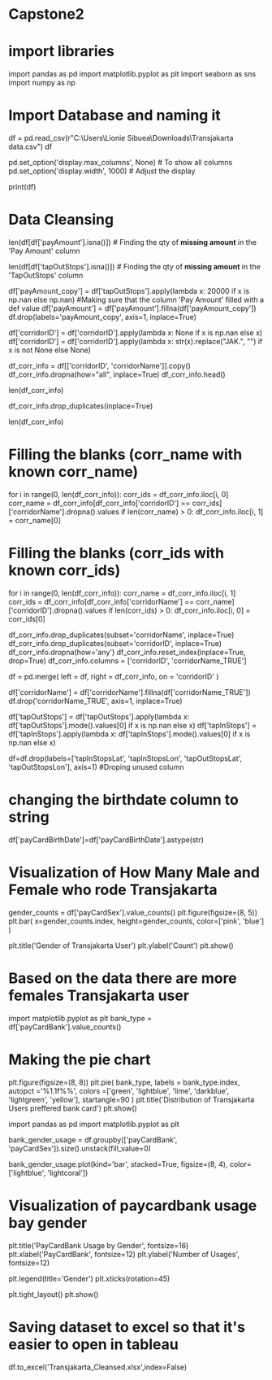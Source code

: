 # Capstone2
# import libraries
  import pandas as pd
  import matplotlib.pyplot as plt
  import seaborn as sns
  import numpy as np

# Import Database and naming it
  df = pd.read_csv(r"C:\Users\Lionie Sibuea\Downloads\Transjakarta data.csv")
  df

  pd.set_option('display.max_columns', None)  # To show all columns
  pd.set_option('display.width', 1000)       # Adjust the display
  
  print(df)
# Data Cleansing
  len(df[df['payAmount'].isna()]) # Finding the qty of **missing amount** in the 'Pay Amount' column

  len(df[df['tapOutStops'].isna()]) # Finding the qty of **missing amount** in the 'TapOutStops' column

  df['payAmount_copy'] = df['tapOutStops'].apply(lambda x: 20000 if x is np.nan else np.nan) #Making sure that the column 'Pay Amount' filled with a def value 
  df['payAmount'] = df['payAmount'].fillna(df['payAmount_copy'])
  df.drop(labels='payAmount_copy', axis=1, inplace=True)

  df['corridorID'] = df['corridorID'].apply(lambda x: None if x is np.nan else x)
  df['corridorID'] = df['corridorID'].apply(lambda x: str(x).replace("JAK.", "") if x is not None else None)

  df_corr_info = df[['corridorID', 'corridorName']].copy()
  df_corr_info.dropna(how="all", inplace=True)
  df_corr_info.head()

  len(df_corr_info)

  df_corr_info.drop_duplicates(inplace=True)

  len(df_corr_info)

  # Filling the blanks (corr_name with known corr_name)
for i in range(0, len(df_corr_info)):
    corr_ids = df_corr_info.iloc[i, 0]
    corr_name = df_corr_info[df_corr_info['corridorID'] == corr_ids]['corridorName'].dropna().values 
    if len(corr_name) > 0:
        df_corr_info.iloc[i, 1] = corr_name[0] 

  # Filling the blanks (corr_ids with known corr_ids)
for i in range(0, len(df_corr_info)):
    corr_name = df_corr_info.iloc[i, 1]
    corr_ids = df_corr_info[df_corr_info['corridorName'] == corr_name]['corridorID'].dropna().values
    if len(corr_ids) > 0:
        df_corr_info.iloc[i, 0] = corr_ids[0]

df_corr_info.drop_duplicates(subset='corridorName', inplace=True)
df_corr_info.drop_duplicates(subset='corridorID', inplace=True)
df_corr_info.dropna(how='any')
df_corr_info.reset_index(inplace=True, drop=True)
df_corr_info.columns = ['corridorID', 'corridorName_TRUE']

df = pd.merge(
    left = df,
    right = df_corr_info,
    on = 'corridorID'
)

df['corridorName'] = df['corridorName'].fillna(df['corridorName_TRUE'])
df.drop('corridorName_TRUE', axis=1, inplace=True)

df['tapOutStops'] = df['tapOutStops'].apply(lambda x: df['tapOutStops'].mode().values[0] if x is np.nan else x)
df['tapInStops'] = df['tapInStops'].apply(lambda x: df['tapInStops'].mode().values[0] if x is np.nan else x)

df=df.drop(labels=['tapInStopsLat', 'tapInStopsLon', 'tapOutStopsLat', 'tapOutStopsLon'], axis=1) #Droping unused column

# changing the birthdate column to string
df['payCardBirthDate']=df['payCardBirthDate'].astype(str)

# Visualization of How Many Male and Female who rode Transjakarta
gender_counts = df['payCardSex'].value_counts()
plt.figure(figsize=(8, 5))
plt.bar(
    x=gender_counts.index,
    height=gender_counts,
    color=['pink', 'blue']
)

plt.title('Gender of Transjakarta User')
plt.ylabel('Count')
plt.show()

# Based on the data there are more females Transjakarta user

import matplotlib.pyplot as plt
bank_type = df['payCardBank'].value_counts()

# Making the pie chart
plt.figure(figsize=(8, 8))
plt.pie(
    bank_type,
    labels = bank_type.index,
    autopct ='%1.1f%%',
    colors =['green', 'lightblue', 'lime', 'darkblue', 'lightgreen', 'yellow'],
    startangle=90
)
plt.title('Distribution of Transjakarta Users preffered bank card')
plt.show()

import pandas as pd
import matplotlib.pyplot as plt

bank_gender_usage = df.groupby(['payCardBank', 'payCardSex']).size().unstack(fill_value=0)

bank_gender_usage.plot(kind='bar', stacked=True, figsize=(8, 4), color=['lightblue', 'lightcoral'])

# Visualization of paycardbank usage bay gender
plt.title('PayCardBank Usage by Gender', fontsize=16)
plt.xlabel('PayCardBank', fontsize=12)
plt.ylabel('Number of Usages', fontsize=12)

plt.legend(title='Gender')
plt.xticks(rotation=45)

plt.tight_layout()
plt.show()

# Saving dataset to excel so that it's easier to open in tableau
df.to_excel('Transjakarta_Cleansed.xlsx',index=False) 
